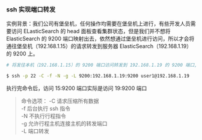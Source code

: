 ### ssh 实现端口转发

实例背景：我们公司有堡垒机，任何操作均需要在堡垒机上进行，有些开发人员需要访问 ELasticSearch 的 head 面板查看集群状态，但是我们并不想将 ElasticSearch 的 9200 端口映射出去，依然想通过堡垒机进行访问，所以才会将通往堡垒机（192.168.1.15）的请求转发到服务器 ElasticSearch（192.168.1.19）的 9200 上。

```bash
# 将发往本机（192.168.1.15）的 9200 端口访问转发到 192.168.1.19 的 9200 端口,前提是先进行秘钥传输

$ ssh -p 22 -C -f -N -g -L 9200:192.168.1.19:9200 user1@192.168.1.19
```
执行完命令后，访问 15:9200 端口实际是访问 19:9200 端口

> 命令选项：
> -C 请求压缩所有数据  
> -f 后台执行 ssh 指令  
> -N 不执行行程指令  
> -g 允许行程主机连接主机的转发端口  
> -L 端口转发
